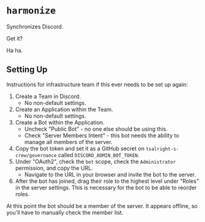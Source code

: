 # `harmonize`

Synchronizes Discord.

Get it?

Ha ha.

## Setting Up

Instructions for infrastructure team if this ever needs to be set up again:

1. Create a Team in Discord.
    * No non-default settings.
1. Create an Application within the Team.
    * No non-default settings.
1. Create a Bot within the Application.
    * Uncheck "Public Bot" - no one else should be using this.
    * Check "Server Members Intent" - this bot needs the ability to manage all
      members of the server.
1. Copy the bot token and set it as a GitHub secret on `tsalright-s-crew/governance`
   called `DISCORD_ADMIN_BOT_TOKEN`.
1. Under "OAuth2", check the `bot` scope, check the `Administrator` permission,
   and copy the URL.
    * Navigate to the URL in your browser and invite the bot to the server.
1. After the bot has joined, drag their role to the highest level under "Roles"
   in the server settings. This is necessary for the bot to be able to reorder
   roles.

At this point the bot should be a member of the server. It appears offline, so
you'll have to manually check the member list.
